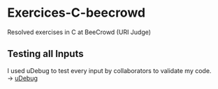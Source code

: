 # Exercices-C-beecrowd
Resolved exercises in C at BeeCrowd (URI Judge)

## Testing all Inputs
I used uDebug to test every input by collaborators to validate my code.</br>
→ [uDebug](https://www.udebug.com/)
